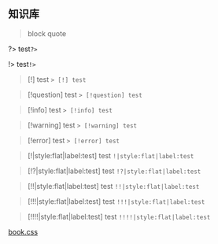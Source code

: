 ## 知识库


> block quote

?> test`?>`

!> test`!>`

> [!] test `> [!] test`

> [!question] test `> [!question] test`

> [!info] test `> [!info] test`

> [!warning] test `> [!warning] test`

> [!error] test `> [!error] test`


> [!|style:flat|label:test]
> test `!|style:flat|label:test`

> [!?|style:flat|label:test]
> test `!?|style:flat|label:test`

> [!!|style:flat|label:test]
> test `!!|style:flat|label:test`

> [!!!|style:flat|label:test]
> test `!!!|style:flat|label:test`

> [!!!!|style:flat|label:test]
> test `!!!!|style:flat|label:test`


[book.css](../book.css ':include')
